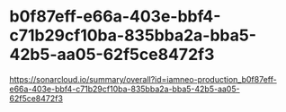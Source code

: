# b0f87eff-e66a-403e-bbf4-c71b29cf10ba-835bba2a-bba5-42b5-aa05-62f5ce8472f3
https://sonarcloud.io/summary/overall?id=iamneo-production_b0f87eff-e66a-403e-bbf4-c71b29cf10ba-835bba2a-bba5-42b5-aa05-62f5ce8472f3
